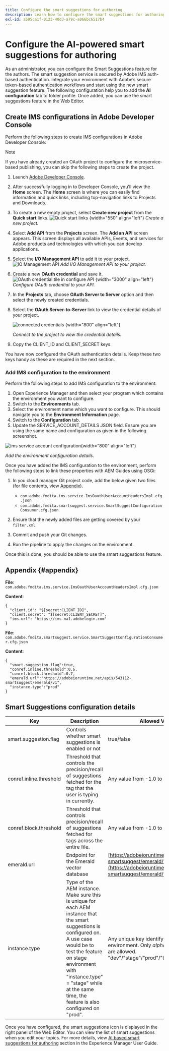 ```yaml
---
title: Configure the smart suggestions for authoring
description: Learn how to configure the smart suggestions for authoring
exl-id: a595ca1f-0123-40d3-a79c-a066bc6517b4
---
```

# Configure the AI-powered smart suggestions for authoring

As an administrator, you can configure the Smart Suggestions feature for the authors. The smart suggestion service is secured by Adobe IMS auth-based authentication. Integrate your environment with Adobe’s secure token-based authentication workflows and start using the new smart suggestion feature. The following configuration help you to add the **AI configuration** tab to folder profile. Once added, you can use the smart suggestions feature in the Web Editor.

## Create IMS configurations in Adobe Developer Console

Perform the following steps to create IMS configurations in Adobe Developer Console:

  >[!NOTE]
  >
  >If you have already created an OAuth project to configure the microservice-based publishing, you can skip the following steps to create the project.

1. Launch [Adobe Developer Console](https://developer.adobe.com/console). 
1. After successfully logging in to Developer Console, you'll view the **Home** screen. The **Home** screen is where you can easily find information and quick links, including top-navigation links to Projects and Downloads.
1. To create a new empty project, select  **Create new project** from the  **Quick start** links.
![Quick start links](assets/conf-ss-quick-start.png) {width="550" align="left"}
*Create a new project.*

1. Select  **Add API**  from the  **Projects** screen.  The **Add an API** screen appears. This screen displays all available APIs, Events, and services for Adobe products and technologies with which you can develop applications.

1. Select the **I/O Management API** to add it to your project.
![IO Management API](assets/confi-ss-io-management.png)
*Add I/O Management API to your project.*

1. Create a new **OAuth credential** and save it.
![OAuth credential tile in configure API](assets/conf-ss-OAuth-credential.png) {width="3000" align="left"}
*Configure OAuth credential to your API.*

1. In the  **Projects** tab, choose **OAuth Server to Server** option and then select the newly created credentials.

1. Select the **OAuth Server-to-Server** link to view the credential details of your project.  

    ![connected credentials](assets/conf-ss-connected-credentials.png) {width="800" align="left"}

    *Connect to the project to view the credential details.*
1. Copy the CLIENT_ID and CLIENT_SECRET keys.

You have now configured the OAuth authentication details. Keep these two keys handy as these are required in the next section.

### Add IMS configuration to the environment

Perform the following steps to add IMS configuration to the environment:

1. Open Experience Manager and then select your program  which contains the environment  you want to configure.
1. Switch to the **Environments** tab.
1. Select the environment name which you want to configure. This should navigate you to the **Environment Information** page.
1. Switch to the **Configuration** tab.
1. Update the SERVICE_ACCOUNT_DETAILS JSON field. Ensure you are using the same name and configuration as given in the following screenshot.

  ![ims service account configuration](assets/ims-service-account-config.png){width="800" align="left"}
 

*Add the environment configuration details.*




Once you have added the IMS configuration to the environment, perform the following steps to link these properties with AEM Guides using OSGi: 

1. In you cloud manager Git project code, add the below given two files (for file contents, view [Appendix](#appendix)).

    * `com.adobe.fmdita.ims.service.ImsOauthUserAccountHeadersImpl.cfg.json`
    * `com.adobe.fmdita.smartsuggest.service.SmartSuggestConfigurationConsumer.cfg.json`
1. Ensure that the newly added files are getting covered by your `filter.xml`.
1. Commit and push your Git changes.
1. Run the pipeline to apply the changes on the environment.

Once this is done, you should be able to use the smart suggestions feature.



## Appendix {#appendix}

**File**: 
`com.adobe.fmdita.ims.service.ImsOauthUserAccountHeadersImpl.cfg.json`

**Content**:

```
{
  "client.id": "$[secret:CLIENT_ID]",
  "client.secret": "$[secret:CLIENT_SECRET]",
  "ims.url": "https://ims-na1.adobelogin.com"
}

```

**File**: `com.adobe.fmdita.smartsuggest.service.SmartSuggestConfigurationConsumer.cfg.json`

**Content**:

```
{
  "smart.suggestion.flag":true,
  "conref.inline.threshold":0.6,
  "conref.block.threshold":0.7,
  "emerald.url":"https://adobeioruntime.net/apis/543112-smartsuggest/emerald/v1",
  "instance.type":"prod"
}
```

## Smart Suggestions configuration details

|Key|Description|Allowed Values|Default Value|
|---|---|---|---|
|smart.suggestion.flag|Controls whether smart suggestions is enabled or not|true/false| false|
|conref.inline.threshold|Threshold that controls the precision/recall of suggestions fetched for the tag that the user is typing in currently.|Any value from -1.0 to 1.0.|0.6|
|conref.block.threshold|Threshold that controls precision/recall of suggestions fetched for tags across the entire file.|Any value from -1.0 to 1.0.|0.7|
|emerald.url|Endpoint for the Emerald vector database|[https://adobeioruntime.net/apis/543112-smartsuggest/emerald/v1](https://adobeioruntime.net/apis/543112-smartsuggest/emerald/v1)|[https://adobeioruntime.net/apis/543112-smartsuggest/emerald/v1](https://adobeioruntime.net/apis/543112-smartsuggest/emerald/v1)|
|instance.type|Type of the AEM instance. Make sure this is unique for each AEM instance that the smart suggestions is configured on. A use case would be to test the feature on stage environment with "instance.type" = "stage" while at the same time, the feature is also configured on "prod".|Any unique key identifying the environment. Only *alpha numeric* values are allowed. "dev"/"stage"/"prod"/"test1"/"stage2"|"prod"|

Once you have configured,  the smart suggestions icon is displayed in the right panel of the Web Editor. You can view the list of smart suggestions when you edit your topics. For more details, view [AI based smart suggestions for authoring](../user-guide/authoring-ai-based-smart-suggestions.md) section in the Experience Manager User Guide.

